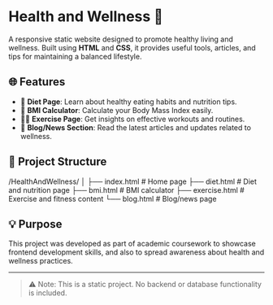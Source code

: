 # Health and Wellness 🌿

A responsive static website designed to promote healthy living and wellness. Built using **HTML** and **CSS**, it provides useful tools, articles, and tips for maintaining a balanced lifestyle.

## 🌐 Features

- 🥗 **Diet Page**: Learn about healthy eating habits and nutrition tips.
- 🧮 **BMI Calculator**: Calculate your Body Mass Index easily.
- 🏃‍♂️ **Exercise Page**: Get insights on effective workouts and routines.
- 📰 **Blog/News Section**: Read the latest articles and updates related to wellness.

## 📁 Project Structure

/HealthAndWellness/
│
├── index.html # Home page
├── diet.html # Diet and nutrition page
├── bmi.html # BMI calculator
├── exercise.html # Exercise and fitness content
└── blog.html # Blog/news page



## 💡 Purpose

This project was developed as part of academic coursework to showcase frontend development skills, and also to spread awareness about health and wellness practices.

---

> ⚠️ Note: This is a static project. No backend or database functionality is included.

